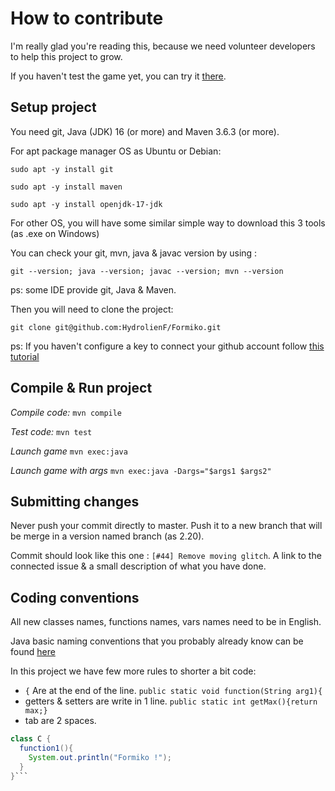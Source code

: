 # How to contribute


I'm really glad you're reading this, because we need volunteer developers to help this project to grow.

If you haven't test the game yet, you can try it [there](https://formiko.fr/download.html).

## Setup project

You need git, Java (JDK) 16 (or more) and Maven 3.6.3 (or more).

For apt package manager OS as Ubuntu or Debian:

```sudo apt -y install git```

```sudo apt -y install maven```

```sudo apt -y install openjdk-17-jdk```

For other OS, you will have some similar simple way to download this 3 tools (as .exe on Windows)

You can check your git, mvn, java & javac version by using :

`git --version; java --version; javac --version; mvn --version`

ps: some IDE provide git, Java & Maven.

Then you will need to clone the project:

`git clone git@github.com:HydrolienF/Formiko.git`

ps: If you haven't configure a key to connect your github account follow [this tutorial](https://docs.github.com/en/authentication/connecting-to-github-with-ssh)

## Compile & Run project

*Compile code:*
`mvn compile`

*Test code:*
`mvn test`

*Launch game*
`mvn exec:java`

*Launch game with args*
`mvn exec:java -Dargs="$args1 $args2"`

## Submitting changes

Never push your commit directly to master. Push it to a new branch that will be merge in a version named branch (as 2.20).

Commit should look like this one : `[#44] Remove moving glitch`. A link to the connected issue & a small description of what you have done.

## Coding conventions

All new classes names, functions names, vars names need to be in English.

Java basic naming conventions that you probably already know can be found [here](https://www.oracle.com/java/technologies/javase/codeconventions-namingconventions.html)

In this project we have few more rules to shorter a bit code:
  * `{` Are at the end of the line. `public static void function(String arg1){`
  * getters & setters are write in 1 line. `public static int getMax(){return max;}`
  * tab are 2 spaces.

```Java
class C {
  function1(){
    System.out.println("Formiko !");
  }
}```
